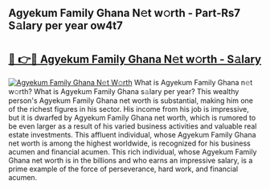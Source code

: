 ## Agyekum Family Ghana N𝚎t w𝚘rth - Part-Rs7 S𝚊lary per year ow4t7

# <h2><a href="http://gc3d5jl.nevu.top/?p=Agyekum+Family+Ghana">🔗 👉🔴 Agyekum Family Ghana N𝚎t w𝚘rth - S𝚊lary</a></h2>

[![Agyekum Family Ghana N𝚎t W𝚘rth](https://i.imgur.com/Oavwk0R.jpeg)](http://gc3d5jl.nevu.top/?p=Agyekum+Family+Ghana)
What is Agyekum Family Ghana n𝚎t w𝚘rth? What is Agyekum Family Ghana s𝚊lary per year?
This wealthy person's Agyekum Family Ghana net worth is substantial, making him one of the richest figures in his sector. His income from his job is impressive, but it is dwarfed by Agyekum Family Ghana net worth, which is rumored to be even larger as a result of his varied business activities and valuable real estate investments. This affluent individual, whose Agyekum Family Ghana net worth is among the highest worldwide, is recognized for his business acumen and financial acumen. This rich individual, whose Agyekum Family Ghana net worth is in the billions and who earns an impressive salary, is a prime example of the force of perseverance, hard work, and financial acumen.
